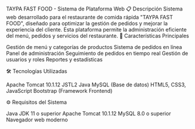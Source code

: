 TAYPA FAST FOOD - Sistema de Plataforma Web
📋 Descripción
Sistema web desarrollado para el restaurante de comida rápida "TAYPA FAST FOOD", diseñado para optimizar la gestión de pedidos y mejorar la experiencia del cliente. Esta plataforma permite la administración eficiente del menú, pedidos y servicios del restaurante.
🚀 Características Principales

Gestión de menú y categorías de productos
Sistema de pedidos en línea
Panel de administración
Seguimiento de pedidos en tiempo real
Gestión de usuarios y roles
Reportes y estadísticas

🛠️ Tecnologías Utilizadas

Apache Tomcat 10.1.12
JSTL2
Java
MySQL (Base de datos)
HTML5, CSS3, JavaScript
Bootstrap (Framework Frontend)

⚙️ Requisitos del Sistema

Java JDK 11 o superior
Apache Tomcat 10.1.12
MySQL 8.0 o superior
Navegador web moderno
